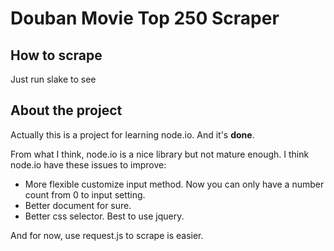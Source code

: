 # Douban Movie Top 250 Scraper

## How to scrape

Just run slake to see

## About the project

Actually this is a project for learning node.io. And it's **done**.

From what I think, node.io is a nice library but not mature enough. I think node.io have these issues to improve:

* More flexible customize input method. Now you can only have a number count from 0 to input setting.
* Better document for sure.
* Better css selector. Best to use jquery.

And for now, use request.js to scrape is easier.
